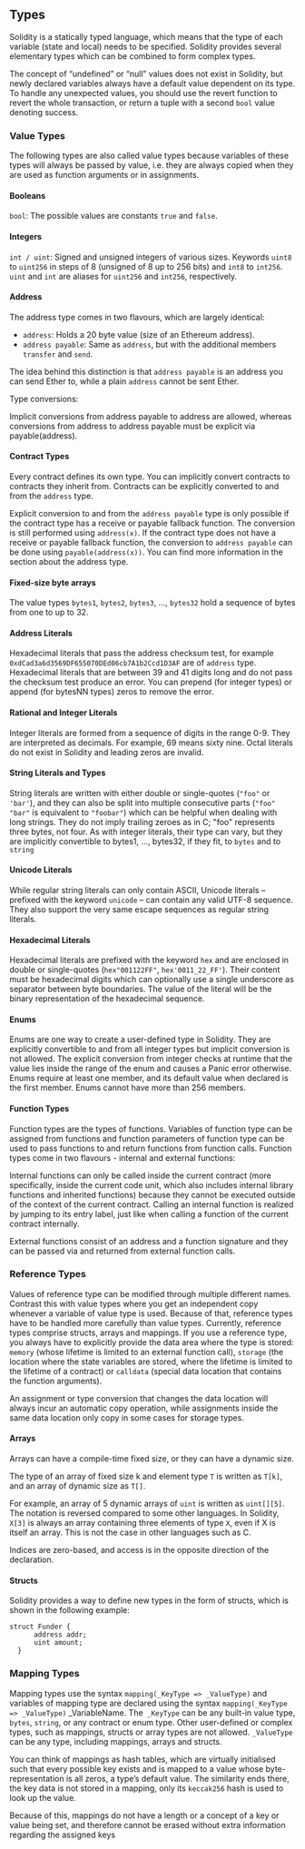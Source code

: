 ## Types

Solidity is a statically typed language, which means that the type of each variable (state and local) needs to be specified. Solidity provides several elementary types which can be combined to form complex types.

The concept of “undefined” or “null” values does not exist in Solidity, but newly declared variables always have a default value dependent on its type. To handle any unexpected values, you should use the revert function to revert the whole transaction, or return a tuple with a second `bool` value denoting success.

### Value Types

The following types are also called value types because variables of these types will always be passed by value, i.e. they are always copied when they are used as function arguments or in assignments.

#### Booleans

`bool`: The possible values are constants `true` and `false`.

#### Integers

`int / uint`: Signed and unsigned integers of various sizes. Keywords `uint8` to `uint256` in steps of 8 (unsigned of 8 up to 256 bits) and `int8` to `int256`. `uint` and `int` are aliases for `uint256` and `int256`, respectively.

#### Address

The address type comes in two flavours, which are largely identical:

- `address`: Holds a 20 byte value (size of an Ethereum address).
- `address payable`: Same as `address`, but with the additional members `transfer` and `send`.

The idea behind this distinction is that `address payable` is an address you can send Ether to, while a plain `address` cannot be sent Ether.

Type conversions:

Implicit conversions from address payable to address are allowed, whereas conversions from address to address payable must be explicit via payable(address).

#### Contract Types

Every contract defines its own type. You can implicitly convert contracts to contracts they inherit from. Contracts can be explicitly converted to and from the `address` type.

Explicit conversion to and from the `address payable` type is only possible if the contract type has a receive or payable fallback function. The conversion is still performed using `address(x)`. If the contract type does not have a receive or payable fallback function, the conversion to `address payable` can be done using `payable(address(x))`. You can find more information in the section about the address type.

#### Fixed-size byte arrays

The value types `bytes1`, `bytes2`, `bytes3`, …, `bytes32` hold a sequence of bytes from one to up to 32.

#### Address Literals

Hexadecimal literals that pass the address checksum test, for example `0xdCad3a6d3569DF655070DEd06cb7A1b2Ccd1D3AF` are of `address` type. Hexadecimal literals that are between 39 and 41 digits long and do not pass the checksum test produce an error. You can prepend (for integer types) or append (for bytesNN types) zeros to remove the error.

#### Rational and Integer Literals

Integer literals are formed from a sequence of digits in the range 0-9. They are interpreted as decimals. For example, 69 means sixty nine. Octal literals do not exist in Solidity and leading zeros are invalid.

#### String Literals and Types

String literals are written with either double or single-quotes (`"foo"` or `'bar'`), and they can also be split into multiple consecutive parts (`"foo" "bar"` is equivalent to `"foobar"`) which can be helpful when dealing with long strings. They do not imply trailing zeroes as in C; "foo" represents three bytes, not four. As with integer literals, their type can vary, but they are implicitly convertible to bytes1, …, bytes32, if they fit, to `bytes` and to `string`

#### Unicode Literals

While regular string literals can only contain ASCII, Unicode literals – prefixed with the keyword `unicode` – can contain any valid UTF-8 sequence. They also support the very same escape sequences as regular string literals.

#### Hexadecimal Literals

Hexadecimal literals are prefixed with the keyword `hex` and are enclosed in double or single-quotes (`hex"001122FF"`, `hex'0011_22_FF'`). Their content must be hexadecimal digits which can optionally use a single underscore as separator between byte boundaries. The value of the literal will be the binary representation of the hexadecimal sequence.

#### Enums

Enums are one way to create a user-defined type in Solidity. They are explicitly convertible to and from all integer types but implicit conversion is not allowed. The explicit conversion from integer checks at runtime that the value lies inside the range of the enum and causes a Panic error otherwise. Enums require at least one member, and its default value when declared is the first member. Enums cannot have more than 256 members.

#### Function Types

Function types are the types of functions. Variables of function type can be assigned from functions and function parameters of function type can be used to pass functions to and return functions from function calls. Function types come in two flavours - internal and external functions:

Internal functions can only be called inside the current contract (more specifically, inside the current code unit, which also includes internal library functions and inherited functions) because they cannot be executed outside of the context of the current contract. Calling an internal function is realized by jumping to its entry label, just like when calling a function of the current contract internally.

External functions consist of an address and a function signature and they can be passed via and returned from external function calls.

### Reference Types

Values of reference type can be modified through multiple different names. Contrast this with value types where you get an independent copy whenever a variable of value type is used. Because of that, reference types have to be handled more carefully than value types. Currently, reference types comprise structs, arrays and mappings. If you use a reference type, you always have to explicitly provide the data area where the type is stored: `memory` (whose lifetime is limited to an external function call), `storage` (the location where the state variables are stored, where the lifetime is limited to the lifetime of a contract) or `calldata` (special data location that contains the function arguments).

An assignment or type conversion that changes the data location will always incur an automatic copy operation, while assignments inside the same data location only copy in some cases for storage types.

#### Arrays

Arrays can have a compile-time fixed size, or they can have a dynamic size.

The type of an array of fixed size k and element type `T` is written as `T[k]`, and an array of dynamic size as `T[]`.

For example, an array of 5 dynamic arrays of `uint` is written as `uint[][5]`. The notation is reversed compared to some other languages. In Solidity, `X[3]` is always an array containing three elements of type `X`, even if X is itself an array. This is not the case in other languages such as C.

Indices are zero-based, and access is in the opposite direction of the declaration.

#### Structs

Solidity provides a way to define new types in the form of structs, which is shown in the following example:

```
struct Funder {
      address addr;
      uint amount;
  }
```

### Mapping Types

Mapping types use the syntax `mapping(_KeyType => _ValueType)` and variables of mapping type are declared using the syntax `mapping(_KeyType => _ValueType)` _VariableName. The` _KeyType` can be any built-in value type, `bytes`, `string`, or any contract or enum type. Other user-defined or complex types, such as mappings, structs or array types are not allowed. `_ValueType` can be any type, including mappings, arrays and structs.

You can think of mappings as hash tables, which are virtually initialised such that every possible key exists and is mapped to a value whose byte-representation is all zeros, a type’s default value. The similarity ends there, the key data is not stored in a mapping, only its `keccak256` hash is used to look up the value.

Because of this, mappings do not have a length or a concept of a key or value being set, and therefore cannot be erased without extra information regarding the assigned keys